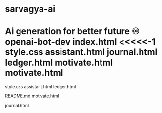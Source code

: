 # sarvagya-ai
Ai generation for better future ♾️
openai-bot-dev
index.html
<<<<<-1
style.css                                 assistant.html                          journal.html                              ledger.html                               motivate.html                            motivate.html
=======
style.css                                 assistant.html
ledger.html

README.md
motivate.html

journal.html   
 
